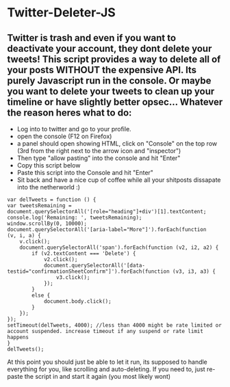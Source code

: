 # Twitter-Deleter-JS

Twitter is trash and even if you want to deactivate your account, they dont delete your tweets! 
This script provides a way to delete all of your posts WITHOUT the expensive API. Its purely Javascript run in the console.
Or maybe you want to delete your tweets to clean up your timeline or have slightly better opsec... Whatever the reason heres
what to do:
---

- Log into to twitter and go to your profile.
- open the console (F12 on Firefox)
- a panel should open showing HTML, click on "Console" on the top row (3rd from the right next to the arrow icon and "inspector") 
- Then type "allow pasting" into the console and hit "Enter"
- Copy this script below
- Paste this script into the Console and hit "Enter"
- Sit back and have a nice cup of coffee while all your shitposts dissapate into the netherworld :)
```
var delTweets = function () {
var tweetsRemaining = 
document.querySelectorAll('[role="heading"]+div')[1].textContent;
console.log('Remaining: ', tweetsRemaining);
window.scrollBy(0, 10000);
document.querySelectorAll('[aria-label="More"]').forEach(function 
(v, i, a) {
    v.click();
    document.querySelectorAll('span').forEach(function (v2, i2, a2) {
        if (v2.textContent === 'Delete') {
            v2.click();
            document.querySelectorAll('[data-testid="confirmationSheetConfirm"]').forEach(function (v3, i3, a3) {
                v3.click();
            });
        }
        else {
            document.body.click();
        }
    });
});
setTimeout(delTweets, 4000); //less than 4000 might be rate limited or account suspended. increase timeout if any suspend or rate limit happens
}
delTweets();
```
At this point you should just be able to let it run, its supposed to handle everything for you, like scrolling and auto-deleting.
If you need to, just re-paste the script in and start it again (you most likely wont) 
